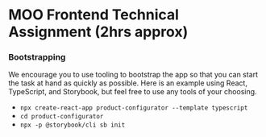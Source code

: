 # MOO Frontend Technical Assignment (2hrs approx)

### Bootstrapping

We encourage you to use tooling to bootstrap the app so that you can start the task at hand as quickly as possible. Here is an example using React, TypeScript, and Storybook, but feel free to use any tools of your choosing.

- `npx create-react-app product-configurator --template typescript`
- `cd product-configurator`
- `npx -p @storybook/cli sb init`
